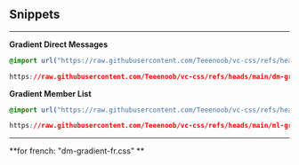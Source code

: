 ## Snippets
----
**Gradient Direct Messages**
```css
@import url("https://raw.githubusercontent.com/Teeenoob/vc-css/refs/heads/main/dm-gradient.css");
```
```css
https://raw.githubusercontent.com/Teeenoob/vc-css/refs/heads/main/dm-gradient.css
```

**Gradient Member List**
```css
@import url("https://raw.githubusercontent.com/Teeenoob/vc-css/refs/heads/main/ml-gradient.css");
```
```css
https://raw.githubusercontent.com/Teeenoob/vc-css/refs/heads/main/ml-gradient.css
```
----

**for french: "dm-gradient-fr.css" **
